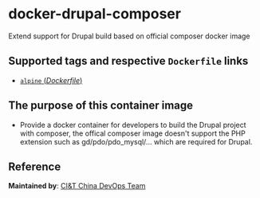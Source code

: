 # docker-drupal-composer
Extend support for Drupal build based on official composer docker image

## Supported tags and respective `Dockerfile` links
-	[`alpine` (*Dockerfile*)](https://github.com/ciandt-china-dev/docker-drupal-composer/blob/master/alpine/Dockerfile)

## The purpose of this container image

- Provide a docker container for developers to build the Drupal project with composer, the offical composer image doesn't support the PHP extension such as gd/pdo/pdo_mysql/... which are required for Drupal.

## Reference
**Maintained by**:
[CI&T China DevOps Team](https://www.ciandt.com.cn)